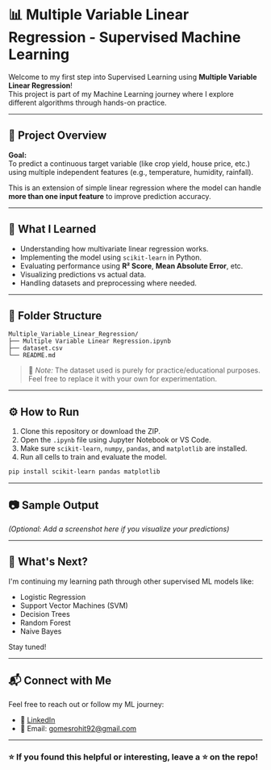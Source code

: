 # 📊 Multiple Variable Linear Regression - Supervised Machine Learning

Welcome to my first step into Supervised Learning using **Multiple Variable Linear Regression**!  
This project is part of my Machine Learning journey where I explore different algorithms through hands-on practice.

---

## 📌 Project Overview

**Goal:**  
To predict a continuous target variable (like crop yield, house price, etc.) using multiple independent features (e.g., temperature, humidity, rainfall).

This is an extension of simple linear regression where the model can handle **more than one input feature** to improve prediction accuracy.

---

## 🧠 What I Learned

- Understanding how multivariate linear regression works.
- Implementing the model using `scikit-learn` in Python.
- Evaluating performance using **R² Score**, **Mean Absolute Error**, etc.
- Visualizing predictions vs actual data.
- Handling datasets and preprocessing where needed.

---

## 📁 Folder Structure

```
Multiple_Variable_Linear_Regression/
├── Multiple Variable Linear Regression.ipynb
├── dataset.csv
└── README.md
```

> 📌 *Note:* The dataset used is purely for practice/educational purposes. Feel free to replace it with your own for experimentation.

---

## ⚙️ How to Run

1. Clone this repository or download the ZIP.
2. Open the `.ipynb` file using Jupyter Notebook or VS Code.
3. Make sure `scikit-learn`, `numpy`, `pandas`, and `matplotlib` are installed.
4. Run all cells to train and evaluate the model.

```bash
pip install scikit-learn pandas matplotlib
```

---

## 📷 Sample Output

*(Optional: Add a screenshot here if you visualize your predictions)*

---

## 🚀 What's Next?

I'm continuing my learning path through other supervised ML models like:

- Logistic Regression
- Support Vector Machines (SVM)
- Decision Trees
- Random Forest
- Naive Bayes

Stay tuned!

---

## 📬 Connect with Me

Feel free to reach out or follow my ML journey:

- 💼 [LinkedIn](www.linkedin.com/in/rohit-gomes-12209620a)
- 📧 Email: gomesrohit92@gmail.com

---

### ⭐ If you found this helpful or interesting, leave a ⭐ on the repo!

